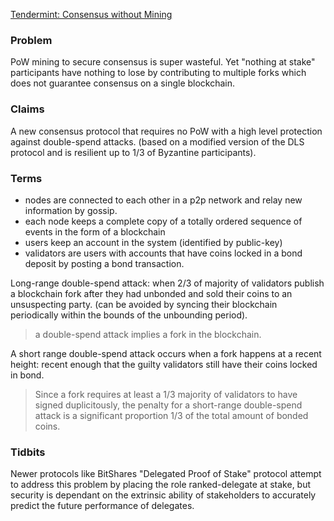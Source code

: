 [Tendermint: Consensus without Mining](https://tendermint.com/static/docs/tendermint.pdf)

### Problem

PoW mining to secure consensus is super wasteful. Yet "nothing at stake" participants have nothing to lose by contributing to multiple forks which does not guarantee consensus on a single blockchain.

### Claims

A new consensus protocol that requires no PoW with a high level protection against double-spend attacks. (based on a modified version of the DLS protocol and is resilient up to 1/3 of Byzantine participants).

### Terms

* nodes are connected to each other in a p2p network and relay new information by gossip.
* each node keeps a complete copy of a totally ordered sequence of events in the form of a blockchain
* users keep an account in the system (identified by public-key)
* validators are users with accounts that have coins locked in a bond deposit by posting a bond transaction.

Long-range double-spend attack: when 2/3 of majority of validators publish a blockchain fork after they had unbonded and sold their coins to an unsuspecting party. (can be avoided by syncing their blockchain periodically within the bounds of the unbounding period).

> a double-spend attack implies a fork in the blockchain.

A short range double-spend attack occurs when a fork happens at a recent height: recent enough that the guilty validators still have their coins locked in bond. 

> Since a fork requires at least a 1/3 majority of validators to have signed duplicitously, the penalty for a short-range double-spend attack is a significant proportion 1/3 of the total amount of bonded coins.


### Tidbits

Newer protocols like BitShares "Delegated Proof of Stake" protocol attempt to address this problem by placing the role ranked-delegate at stake, but security is dependant on the extrinsic ability of stakeholders to accurately predict the future performance of delegates.

